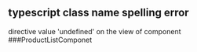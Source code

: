 ## typescript class name spelling error
directive value 'undefined' on the view of component
###ProductListComponet
